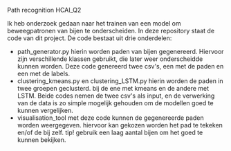 Path recognition HCAI_Q2 

Ik heb onderzoek gedaan naar het trainen van een model om beweegpatronen van bijen te onderscheiden. In deze repository staat de code van dit project. De code bestaat uit drie onderdelen:
- path_generator.py hierin worden paden van bijen gegenereerd. Hiervoor zijn verschillende klassen gebruikt, die later weer onderscheidde kunnen worden. Deze code genereerd twee csv's, een met de paden en een met de labels.
- clustering_kmeans.py en clustering_LSTM.py hierin worden de paden in twee groepen geclusterd. bij de ene met kmeans en de andere met LSTM. Beide codes nemen de twee csv's als input, en de verwerking van de data is zo simple mogelijk gehouden om de modellen goed te kunnen vergelijken.
- visualisation_tool met deze code kunnen de gegenereerde paden worden weergegeven. hiervoor kan gekozen worden het pad te tekeken en/of de bij zelf. tip! gebruik een laag aantal bijen om het goed te kunnen bekijken. 
